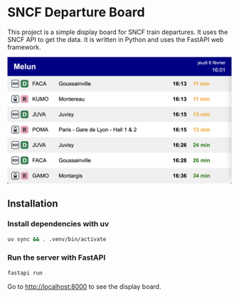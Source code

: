 # SNCF Departure Board

This project is a simple display board for SNCF train departures. It uses the SNCF API to get the data. It is written in Python and uses the FastAPI web framework.

![](./images/app.png)

## Installation

### Install dependencies with uv

```bash
uv sync && . .venv/bin/activate
```

### Run the server with FastAPI

```bash
fastapi run
```

Go to [http://localhost:8000](http://localhost:8000) to see the display board.
